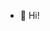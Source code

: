 - 👋 Hi!
<!---- 
- 👀 I’m interested in ...
- 🌱 I’m currently learning ...
- 💞️ I’m looking to collaborate on ...
- 📫 How to reach me ...
--->

<!---
Kregu/Kregu is a ✨ special ✨ repository because its `README.md` (this file) appears on your GitHub profile.
You can click the Preview link to take a look at your changes.
--->
